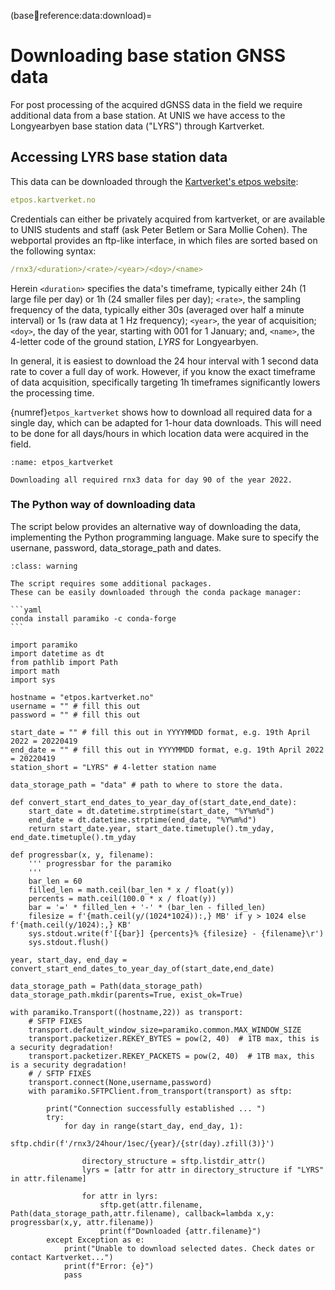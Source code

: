 (base:station:reference:data:download)=
# Downloading base station GNSS data

For post processing of the acquired dGNSS data in the field we require additional data from a base station.
At UNIS we have access to the Longyearbyen base station data ("LYRS") through Kartverket.

## Accessing LYRS base station data

This data can be downloaded through the [Kartverket's etpos website](https://etpos.kartverket.no):

```yaml
etpos.kartverket.no
```

Credentials can either be privately acquired from kartverket, or are available to UNIS students and staff (ask Peter Betlem or Sara Mollie Cohen).
The webportal provides an ftp-like interface, in which files are sorted based on the following syntax:

```yaml
/rnx3/<duration>/<rate>/<year>/<doy>/<name>
```

Herein `<duration>` specifies the data's timeframe, typically either 24h (1 large file per day) or 1h (24 smaller files per day);
`<rate>`, the sampling frequency of the data, typically either 30s (averaged over half a minute interval) or 1s (raw data at 1 Hz frequency);
`<year>`, the year of acquisition;
`<doy>`, the day of the year, starting with 001 for 1 January; and,
`<name>`, the 4-letter code of the ground station, *LYRS* for Longyearbyen.

In general, it is easiest to download the 24 hour interval with 1 second data rate to cover a full day of work.
However, if you know the exact timeframe of data acquisition, specifically targeting 1h timeframes significantly lowers the processing time.

{numref}`etpos_kartverket` shows how to download all required data for a single day, which can be adapted for 1-hour data downloads.
This will need to be done for all days/hours in which location data were acquired in the field.

```{figure} assets/etpos_kartverket.gif
:name: etpos_kartverket

Downloading all required rnx3 data for day 90 of the year 2022.
```

### The Python way of downloading data

The script below provides an alternative way of downloading the data, implementing the Python programming language.
Make sure to specify the usernane, password, data_storage_path and dates.

````{admonition} Required packages
:class: warning

The script requires some additional packages.
These can be easily downloaded through the conda package manager:

```yaml
conda install paramiko -c conda-forge
```

````

```python3
import paramiko
import datetime as dt
from pathlib import Path
import math
import sys

hostname = "etpos.kartverket.no"
username = "" # fill this out
password = "" # fill this out

start_date = "" # fill this out in YYYYMMDD format, e.g. 19th April 2022 = 20220419
end_date = "" # fill this out in YYYYMMDD format, e.g. 19th April 2022 = 20220419
station_short = "LYRS" # 4-letter station name

data_storage_path = "data" # path to where to store the data.

def convert_start_end_dates_to_year_day_of(start_date,end_date):
    start_date = dt.datetime.strptime(start_date, "%Y%m%d")
    end_date = dt.datetime.strptime(end_date, "%Y%m%d")
    return start_date.year, start_date.timetuple().tm_yday, end_date.timetuple().tm_yday

def progressbar(x, y, filename):
    ''' progressbar for the paramiko
    '''
    bar_len = 60
    filled_len = math.ceil(bar_len * x / float(y))
    percents = math.ceil(100.0 * x / float(y))
    bar = '=' * filled_len + '-' * (bar_len - filled_len)
    filesize = f'{math.ceil(y/(1024*1024)):,} MB' if y > 1024 else f'{math.ceil(y/1024):,} KB'
    sys.stdout.write(f'[{bar}] {percents}% {filesize} - {filename}\r')
    sys.stdout.flush()

year, start_day, end_day =  convert_start_end_dates_to_year_day_of(start_date,end_date)

data_storage_path = Path(data_storage_path)
data_storage_path.mkdir(parents=True, exist_ok=True)

with paramiko.Transport((hostname,22)) as transport:
    # SFTP FIXES
    transport.default_window_size=paramiko.common.MAX_WINDOW_SIZE
    transport.packetizer.REKEY_BYTES = pow(2, 40)  # 1TB max, this is a security degradation!
    transport.packetizer.REKEY_PACKETS = pow(2, 40)  # 1TB max, this is a security degradation!
    # / SFTP FIXES
    transport.connect(None,username,password)
    with paramiko.SFTPClient.from_transport(transport) as sftp:

        print("Connection successfully established ... ")
        try:
            for day in range(start_day, end_day, 1):
                sftp.chdir(f'/rnx3/24hour/1sec/{year}/{str(day).zfill(3)}')

                directory_structure = sftp.listdir_attr()
                lyrs = [attr for attr in directory_structure if "LYRS" in attr.filename]

                for attr in lyrs:
                    sftp.get(attr.filename, Path(data_storage_path,attr.filename), callback=lambda x,y: progressbar(x,y, attr.filename))
                    print(f"Downloaded {attr.filename}")
        except Exception as e:
            print("Unable to download selected dates. Check dates or contact Kartverket...")
            print(f"Error: {e}")
            pass

```
